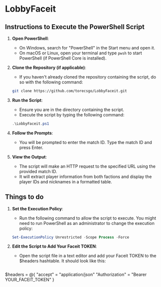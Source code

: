 # LobbyFaceit

## Instructions to Execute the PowerShell Script

1. **Open PowerShell**:
   - On Windows, search for "PowerShell" in the Start menu and open it.
   - On macOS or Linux, open your terminal and type `pwsh` to start PowerShell (if PowerShell Core is installed).

2. **Clone the Repository (if applicable)**:
   - If you haven't already cloned the repository containing the script, do so with the following command:
   ```bash
   git clone https://github.com/torecsgo/LobbyFaceit.git
   ```

3. **Run the Script**:
   - Ensure you are in the directory containing the script.
   - Execute the script by typing the following command:
   ```powershell
   .\LobbyFaceit.ps1
   ```

4. **Follow the Prompts**:
   - You will be prompted to enter the match ID. Type the match ID and press Enter.
     
5. **View the Output**:
   - The script will make an HTTP request to the specified URL using the provided match ID.
   - It will extract player information from both factions and display the player IDs and nicknames in a formatted table.
  
## Things to do
1. **Set the Execution Policy**:

   - Run the following command to allow the script to execute. You might need to run PowerShell as an administrator to change the execution policy:
   ```powershell
   Set-ExecutionPolicy Unrestricted -Scope Process -Force
   ```
2. **Edit the Script to Add Your Faceit TOKEN**:
   - Open the script file in a text editor and add your Faceit TOKEN to the $headers hashtable. It should look like this:

   ```powershell
  $headers = @{
    "accept" = "application/json"
    "Authorization" = "Bearer YOUR_FACEIT_TOKEN"
}
   ```

